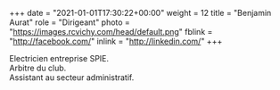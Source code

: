 +++
date = "2021-01-01T17:30:22+00:00"
weight = 12
title = "Benjamin Aurat"
role = "Dirigeant"
photo = "https://images.rcvichy.com/head/default.png"
fblink = "http://facebook.com/"
inlink = "http://linkedin.com/"
+++

Electricien entreprise SPIE.  
Arbitre du club.  
Assistant au secteur administratif.

